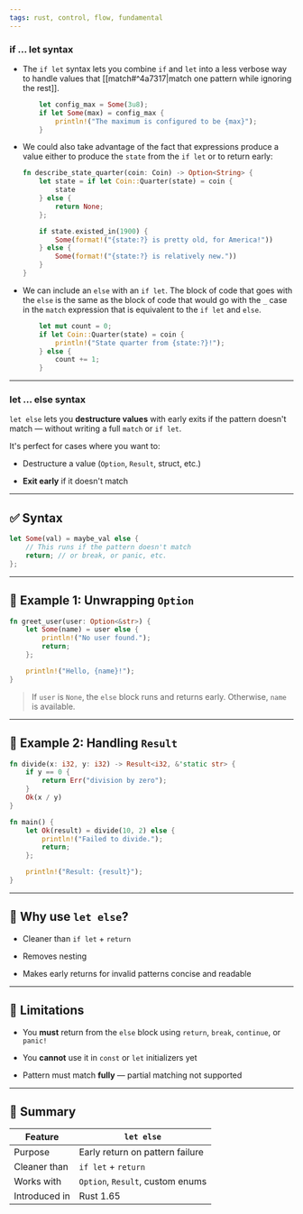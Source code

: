 ```yaml
---
tags: rust, control, flow, fundamental
---
```


### if ... let syntax

- The `if let` syntax lets you combine `if` and `let` into a less verbose way to handle values that [[match#^4a7317|match one pattern while ignoring the rest]].
	```rust
	    let config_max = Some(3u8);
	    if let Some(max) = config_max {
	        println!("The maximum is configured to be {max}");
	    }
	```

- We could also take advantage of the fact that expressions produce a value either to produce the `state` from the `if let` or to return early:
	```rust
	fn describe_state_quarter(coin: Coin) -> Option<String> {
	    let state = if let Coin::Quarter(state) = coin {
	        state
	    } else {
	        return None;
	    };
	
	    if state.existed_in(1900) {
	        Some(format!("{state:?} is pretty old, for America!"))
	    } else {
	        Some(format!("{state:?} is relatively new."))
	    }
	}
	```

- We can include an `else` with an `if let`. The block of code that goes with the `else` is the same as the block of code that would go with the `_` case in the `match` expression that is equivalent to the `if let` and `else`.
	```rust
	    let mut count = 0;
	    if let Coin::Quarter(state) = coin {
	        println!("State quarter from {state:?}!");
	    } else {
	        count += 1;
	    }
	```

---

### let ... else syntax

`let else` lets you **destructure values** with early exits if the pattern doesn't match — without writing a full `match` or `if let`.

It's perfect for cases where you want to:

- Destructure a value (`Option`, `Result`, struct, etc.)
    
- **Exit early** if it doesn't match
    

---

## ✅ Syntax

```rust
let Some(val) = maybe_val else {
    // This runs if the pattern doesn't match
    return; // or break, or panic, etc.
};
```

---

## 🧪 Example 1: Unwrapping `Option`

```rust
fn greet_user(user: Option<&str>) {
    let Some(name) = user else {
        println!("No user found.");
        return;
    };

    println!("Hello, {name}!");
}
```

> If `user` is `None`, the `else` block runs and returns early. Otherwise, `name` is available.

---

## 🧪 Example 2: Handling `Result`

```rust
fn divide(x: i32, y: i32) -> Result<i32, &'static str> {
    if y == 0 {
        return Err("division by zero");
    }
    Ok(x / y)
}

fn main() {
    let Ok(result) = divide(10, 2) else {
        println!("Failed to divide.");
        return;
    };

    println!("Result: {result}");
}
```

---

## 🧠 Why use `let else`?

- Cleaner than `if let` + `return`
    
- Removes nesting
    
- Makes early returns for invalid patterns concise and readable
    

---

## 🚫 Limitations

- You **must** return from the `else` block using `return`, `break`, `continue`, or `panic!`
    
- You **cannot** use it in `const` or `let` initializers yet
    
- Pattern must match **fully** — partial matching not supported
    

---

## 🧠 Summary

|Feature|`let else`|
|---|---|
|Purpose|Early return on pattern failure|
|Cleaner than|`if let` + `return`|
|Works with|`Option`, `Result`, custom enums|
|Introduced in|Rust 1.65|
